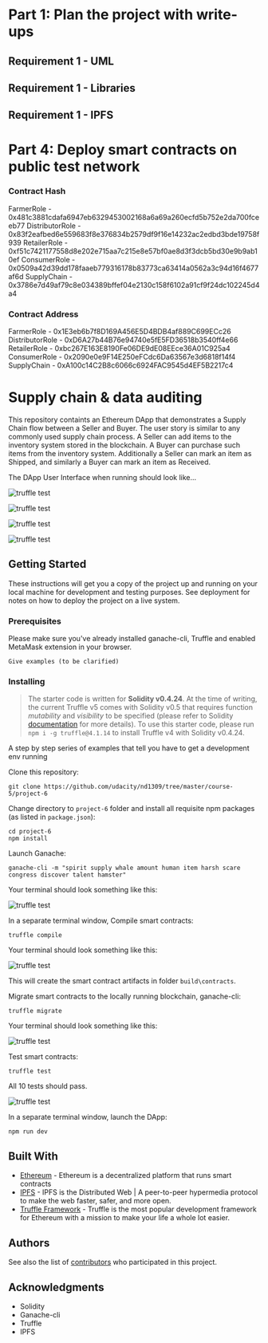 # Part 1: Plan the project with write-ups
## Requirement 1 - UML

## Requirement 1 - Libraries

## Requirement 1 - IPFS


# Part 4: Deploy smart contracts on public test network

### Contract Hash
FarmerRole - 0x481c3881cdafa6947eb6329453002168a6a69a260ecfd5b752e2da700fceeb77
DistributorRole - 0x83f2eafbed6e559683f8e376834b2579df9f16e14232ac2edbd3bde19758f939
RetailerRole - 0xf51c7421177558d8e202e715aa7c215e8e57bf0ae8d3f3dcb5bd30e9b9ab10ef
ConsumerRole - 0x0509a42d39dd178faaeb779316178b83773ca63414a0562a3c94d16f4677af6d
SupplyChain - 0x3786e7d49af79c8e034389bffef04e2130c158f6102a91cf9f24dc102245d4a4

### Contract Address
FarmerRole - 0x1E3eb6b7f8D169A456E5D4BDB4af889C699ECc26
DistributorRole - 0xD6A27b44B76e94740e5fE5FD36518b3540ff4e66
RetailerRole - 0xbc267E163E8190Fe06DE9dE08EEce36A01C925a4
ConsumerRole - 0x2090e0e9F14E250eFCdc6Da63567e3d6818f14f4
SupplyChain - 0xA100c14C2B8c6066c6924FAC9545d4EF5B2217c4










# Supply chain & data auditing

This repository containts an Ethereum DApp that demonstrates a Supply Chain flow between a Seller and Buyer. The user story is similar to any commonly used supply chain process. A Seller can add items to the inventory system stored in the blockchain. A Buyer can purchase such items from the inventory system. Additionally a Seller can mark an item as Shipped, and similarly a Buyer can mark an item as Received.

The DApp User Interface when running should look like...

![truffle test](images/ftc_product_overview.png)

![truffle test](images/ftc_farm_details.png)

![truffle test](images/ftc_product_details.png)

![truffle test](images/ftc_transaction_history.png)


## Getting Started

These instructions will get you a copy of the project up and running on your local machine for development and testing purposes. See deployment for notes on how to deploy the project on a live system.

### Prerequisites

Please make sure you've already installed ganache-cli, Truffle and enabled MetaMask extension in your browser.

```
Give examples (to be clarified)
```

### Installing

> The starter code is written for **Solidity v0.4.24**. At the time of writing, the current Truffle v5 comes with Solidity v0.5 that requires function *mutability* and *visibility* to be specified (please refer to Solidity [documentation](https://docs.soliditylang.org/en/v0.5.0/050-breaking-changes.html) for more details). To use this starter code, please run `npm i -g truffle@4.1.14` to install Truffle v4 with Solidity v0.4.24. 

A step by step series of examples that tell you have to get a development env running

Clone this repository:

```
git clone https://github.com/udacity/nd1309/tree/master/course-5/project-6
```

Change directory to ```project-6``` folder and install all requisite npm packages (as listed in ```package.json```):

```
cd project-6
npm install
```

Launch Ganache:

```
ganache-cli -m "spirit supply whale amount human item harsh scare congress discover talent hamster"
```

Your terminal should look something like this:

![truffle test](images/ganache-cli.png)

In a separate terminal window, Compile smart contracts:

```
truffle compile
```

Your terminal should look something like this:

![truffle test](images/truffle_compile.png)

This will create the smart contract artifacts in folder ```build\contracts```.

Migrate smart contracts to the locally running blockchain, ganache-cli:

```
truffle migrate
```

Your terminal should look something like this:

![truffle test](images/truffle_migrate.png)

Test smart contracts:

```
truffle test
```

All 10 tests should pass.

![truffle test](images/truffle_test.png)

In a separate terminal window, launch the DApp:

```
npm run dev
```

## Built With

* [Ethereum](https://www.ethereum.org/) - Ethereum is a decentralized platform that runs smart contracts
* [IPFS](https://ipfs.io/) - IPFS is the Distributed Web | A peer-to-peer hypermedia protocol
to make the web faster, safer, and more open.
* [Truffle Framework](http://truffleframework.com/) - Truffle is the most popular development framework for Ethereum with a mission to make your life a whole lot easier.


## Authors

See also the list of [contributors](https://github.com/your/project/contributors.md) who participated in this project.

## Acknowledgments

* Solidity
* Ganache-cli
* Truffle
* IPFS
